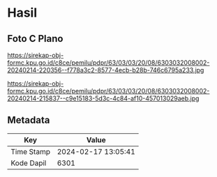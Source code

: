 # Hasil

## Foto C Plano

https://sirekap-obj-formc.kpu.go.id/c8ce/pemilu/pdpr/63/03/03/20/08/6303032008002-20240214-220356--f778a3c2-8577-4ecb-b28b-746c6795a233.jpg

https://sirekap-obj-formc.kpu.go.id/c8ce/pemilu/pdpr/63/03/03/20/08/6303032008002-20240214-215837--c9e15183-5d3c-4c84-af10-457013029aeb.jpg


## Metadata

| Key        | Value               |
| ---------- | ------------------- |
| Time Stamp | 2024-02-17 13:05:41 |
| Kode Dapil | 6301                |




